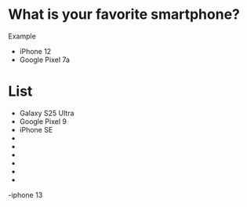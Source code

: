 # What is your favorite smartphone?
Example
- iPhone 12
- Google Pixel 7a

# List
- Galaxy S25 Ultra
- Google Pixel 9
- iPhone SE
-
-
-
-
-
-
-iphone 13
